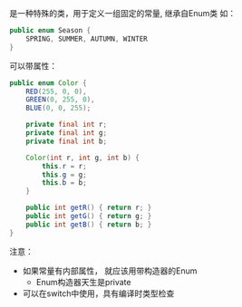 是一种特殊的类，用于定义一组固定的常量, 继承自Enum类
如：
```java
public enum Season {
	SPRING, SUMMER, AUTUMN, WINTER
}
```
可以带属性：
```java
public enum Color {
    RED(255, 0, 0),
    GREEN(0, 255, 0),
    BLUE(0, 0, 255);

    private final int r;
    private final int g;
    private final int b;

    Color(int r, int g, int b) {
        this.r = r;
        this.g = g;
        this.b = b;
    }

    public int getR() { return r; }
    public int getG() { return g; }
    public int getB() { return b; }
}
```
注意：
- 如果常量有内部属性， 就应该用带构造器的Enum
	- Enum构造器天生是private
- 可以在switch中使用，具有编译时类型检查